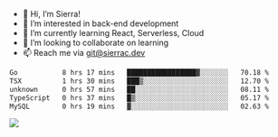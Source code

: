 - 👋 Hi, I’m Sierra!
- 👀 I’m interested in back-end development
- 🌱 I’m currently learning React, Serverless, Cloud
- 💞️ I’m looking to collaborate on learning
- 📫 Reach me via git@sierrac.dev

<!--START_SECTION:waka-->

```txt
Go           8 hrs 17 mins   █████████████████▓░░░░░░░   70.18 %
TSX          1 hrs 30 mins   ███▒░░░░░░░░░░░░░░░░░░░░░   12.70 %
unknown      0 hrs 57 mins   ██░░░░░░░░░░░░░░░░░░░░░░░   08.11 %
TypeScript   0 hrs 37 mins   █▒░░░░░░░░░░░░░░░░░░░░░░░   05.17 %
MySQL        0 hrs 19 mins   ▓░░░░░░░░░░░░░░░░░░░░░░░░   02.63 %
```

<!--END_SECTION:waka-->


![](https://hit.yhype.me/github/profile?user_id=7351311)
